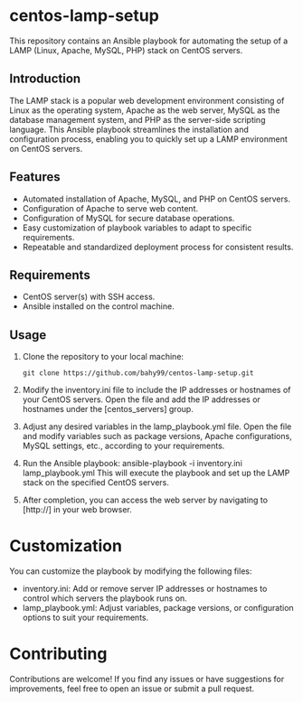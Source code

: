 # centos-lamp-setup

This repository contains an Ansible playbook for automating the setup of a LAMP (Linux, Apache, MySQL, PHP) stack on CentOS servers.

## Introduction

The LAMP stack is a popular web development environment consisting of Linux as the operating system, Apache as the web server, MySQL as the database management system, and PHP as the server-side scripting language. This Ansible playbook streamlines the installation and configuration process, enabling you to quickly set up a LAMP environment on CentOS servers.

## Features

- Automated installation of Apache, MySQL, and PHP on CentOS servers.
- Configuration of Apache to serve web content.
- Configuration of MySQL for secure database operations.
- Easy customization of playbook variables to adapt to specific requirements.
- Repeatable and standardized deployment process for consistent results.

## Requirements

- CentOS server(s) with SSH access.
- Ansible installed on the control machine.

## Usage

1. Clone the repository to your local machine:

   ```shell
   git clone https://github.com/bahy99/centos-lamp-setup.git
2. Modify the inventory.ini file to include the IP addresses or hostnames of your CentOS servers. Open the file and add the IP addresses or hostnames under the [centos_servers] group.
3. Adjust any desired variables in the lamp_playbook.yml file. Open the file and modify variables such as package versions, Apache configurations, MySQL settings, etc., according to your requirements.
4. Run the Ansible playbook:
   ansible-playbook -i inventory.ini lamp_playbook.yml
   This will execute the playbook and set up the LAMP stack on the specified CentOS servers.
5. After completion, you can access the web server by navigating to [http://<server-ip>] in your web browser.
# Customization
You can customize the playbook by modifying the following files:

- inventory.ini: Add or remove server IP addresses or hostnames to control which servers the playbook runs on.
- lamp_playbook.yml: Adjust variables, package versions, or configuration options to suit your requirements.
# Contributing
Contributions are welcome! If you find any issues or have suggestions for improvements, feel free to open an issue or submit a pull request.   
 
